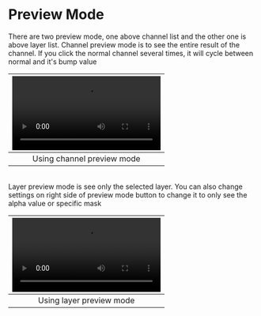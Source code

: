 # Preview Mode

There are two preview mode, one above channel list and the other one is above layer list.
Channel preview mode is to see the entire result of the channel. If you click the normal channel several times, it will cycle between normal and it's bump value

|![type:video](source/07.preview-mode.01.mp4)|
|:--:|
|Using channel preview mode| {align=center}

<!-- ![gif: channel preview mode in action](source/07.preview-mode.01.gif) -->



<br/>
Layer preview mode is see only the selected layer. You can also change settings on right side of preview mode button to change it to only see the alpha value or specific mask

|![type:video](source/07.preview-mode.02.mp4)|
|:--:|
|Using layer preview mode| {align=center}

<!-- ![gif: layer preview mode in action](source/07.preview-mode.02.gif) -->


<br/>
